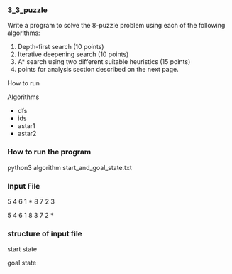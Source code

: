 ### 3_3_puzzle
Write a program to solve the 8-puzzle problem using each of the following algorithms:
1. Depth-first search (10 points)
2. Iterative deepening search (10 points)
3. A* search using two different suitable heuristics (15 points)
4. points for analysis section described on the next page.
   
   



How to run

Algorithms

- dfs
- ids
- astar1
- astar2

### How to run the program
python3 algorithm start_and_goal_state.txt

### Input File
5 4 6 1 * 8 7 2 3

5 4 6 1 8 3 7 2 *

### structure of input file
start state

goal state